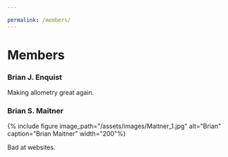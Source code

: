 ```yaml
---

permalink: /members/
---
```


# Members

### Brian J. Enquist
Making allometry great again.

### Brian S. Maitner
{% include figure image_path="/assets/images/Maitner_1.jpg" alt="Brian" caption="Brian Maitner" width="200"%}

Bad at websites.

